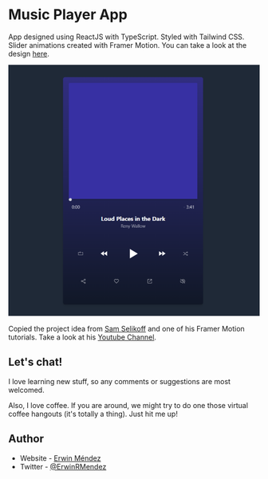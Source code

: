# Music Player App

App designed using ReactJS with TypeScript. Styled with Tailwind CSS. Slider animations created with Framer Motion. You can take a look at the design [here](https://music-player-app-d0954.web.app/).

![](screenshot.png)

Copied the project idea from [Sam Selikoff](https://twitter.com/samselikoff) and one of his Framer Motion tutorials. Take a look at his [Youtube Channel](https://www.youtube.com/c/SamSelikoff).

## Let's chat!

I love learning new stuff, so any comments or suggestions are most welcomed.

Also, I love coffee. If you are around, we might try to do one those virtual coffee hangouts (it's totally a thing). Just hit me up!

## Author

- Website - [Erwin Méndez](https://soyerwin.com)
- Twitter - [@ErwinRMendez](https://twitter.com/ErwinRMendez)
